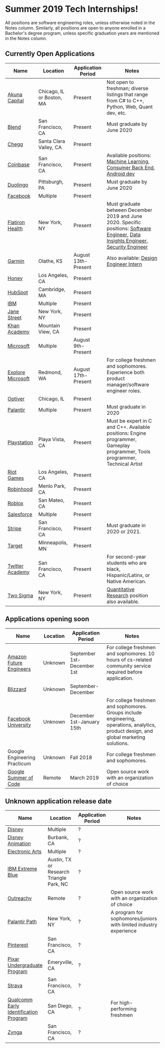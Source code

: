 # Summer 2019 Tech Internships!

All positions are software engineering roles, unless otherwise noted in the Notes column. Similarly, all positions are open to anyone enrolled in a Bachelor's degree program, unless specific graduation years are mentioned in the Notes column.

## Currently Open Applications
| Name | Location | Application Period | Notes  | 
|---|---|---|---|
| [Akuna Capital](https://akunacapital.com/careers)  | Chicago, IL or Boston, MA | Present | Not open to freshman; diverse listings that range from C# to C++, Python, Web, Quant dev, etc. |
| [Blend](https://blend.com/careers/opening/university/?oid=2a469512-a8c2-44fa-a260-ef3ae0c90db7)  | San Francisco, CA | Present | Must graduate by June 2020|
| [Chegg](https://jobs.chegg.com/job/CHEGA00561314/Software-Engineer-Intern)  | Santa Clara Valley, CA | Present | |
| [Coinbase](https://www.coinbase.com/careers)  | San Francisco, CA | Present | Available positions: [Machine Learning](https://www.coinbase.com/careers/919954), [Consumer Back End](https://www.coinbase.com/careers/919512), [Android dev](https://www.coinbase.com/careers/919969) |
| [Duolingo](https://hire.withgoogle.com/public/jobs/duolingocom/view/P_AAAAAADAAGeAkDIYY-dBXx)  | Pittsburgh, PA | Present | Must graduate by June 2020 |
| [Facebook](https://www.facebook.com/careers/jobs/a0I1200000IAGYKEA5/)  | Multiple | Present | |
| [Flatiron Health](https://flatiron.com/careers/open-positions/)  | New York, NY | Present | Must graduate between December 2019 and June 2020. Specific positions: [Software Engineer](https://flatiron.com/careers/open-positions/1244297), [Data Insights Engineer](https://flatiron.com/careers/open-positions/1264121), [Security Engineer](https://flatiron.com/careers/open-positions/1264168) |
| [Garmin](https://garmin.taleo.net/careersection/2012_garmin_cr/jobdetail.ftl?job=18000UA&tz=GMT-07%3A00)  | Olathe, KS | August 13th-Present  | Also available: [Design Engineer Intern](https://garmin.taleo.net/careersection/2012_garmin_cr/jobdetail.ftl?job=18000UC&tz=GMT-07%3A00)  |
| [Honey](https://boards.greenhouse.io/honey/jobs/1279222#app)  | Los Angeles, CA | Present | |
| [HubSpot](https://www.hubspot.com/jobs/apply?gh_jid=807207)  | Cambridge, MA | Present | |
| [IBM](https://careers.ibm.com/ShowJob/Id/323739/2019%20Software%20Developer%20Internship#CALosAngeles)  | Multiple | Present | |
| [Jane Street](https://www.janestreet.com/join-jane-street/apply/)  | New York, NY | Present | |
| [Khan Academy](https://boards.greenhouse.io/khanacademy/jobs/15827)  | Mountain View, CA | Present | |
| [Microsoft](https://careers.microsoft.com/us/en/job/473035/Internship-opportunities-for-students-Software-Engineering)  | Multiple | August 9th-Present | |
| [Explore Microsoft](https://careers.microsoft.com/us/en/job/475698/Internship-Opportunities-for-Students-Explore-Microsoft-Internship-Program)  | Redmond, WA | August 17th-Present | For college freshmen and sophomores. Experience both product manager/software engineer roles. |
| [Optiver](https://www.optiver.com/eu/en/job-opportunities/na-429)  | Chicago, IL | Present | |
| [Palantir](https://www.palantir.com/careers/)  | Multiple | Present | Must graduate in 2020|
| [Playstation](https://www.playstation.com/en-us/corporate/about/careers/internships/)  | Playa Vista, CA | Present | Must be expert in C and C++. Available positions: Engine programmer, Gameplay programmer, Tools programmer, Technical Artist|
| [Riot Games](https://www.riotgames.com/en/work-with-us/job/1267864?gh_jid=1267864&gh_src=vs7ga51)  | Los Angeles, CA | Present |  |
| [Robinhood](https://boards.greenhouse.io/robinhood/jobs/996796)  | Menlo Park, CA | Present |  |
| [Roblox](https://corp.roblox.com/jobs/?gh_jid=1290141)  | San Mateo, CA | Present |  |
| [Salesforce](https://salesforce.wd1.myworkdayjobs.com/en-US/External_Career_Site/job/California---San-Francisco/Summer-2019-Intern---Software-Engineer_JR20371)  | Multiple | Present |  |
| [Stripe](https://stripe.com/jobs/positions/engineering-intern-san-francisco)  | San Francisco, CA | Present | Must graduate in 2020 or 2021.|
| [Target](https://jobs.target.com/job/-/-/1118/8984961?src=JB-10182)  | Minneapolis, MN | Present | |
| [Twitter Academy](https://careers.twitter.com/en/work-for-twitter/201808/2019-university-application-full-time-internship.html)  | San Francisco, CA | Present | For second-year students who are black, Hispanic/Latinx, or Native American.|
| [Two Sigma](https://careers.twosigma.com/careers/Careers?jobId=4252&source=Direct+Applicant&tags=internshipinfographic)  | New York, NY | Present | [Quantitative Research](https://careers.twosigma.com/careers/Careers?jobId=4357&source=Direct+Applicant&tags=internshipinfographic) position also available.|


## Applications opening soon

| Name | Location | Application Period | Notes  | 
|---|---|---|---|
| [Amazon Future Engineers](https://www.amazonfutureengineer.com/)  | Unknown | September 1st-December 1st  | For college freshmen and sophomores. 10 hours of cs-related community service required before application. |
| [Blizzard](https://careers.blizzard.com/en-us/students/internships)  | Unknown | September-December  | |
| [Facebook University](https://www.facebook.com/careers/students-and-grads/students)  | Unknown | December 1st-January 15th  | For college freshmen and sophomores. Groups include engineering, operations, analytics, product design, and global marketing solutions.|
| Google Engineering Practicum  | Unknown | Fall 2018 | For college freshmen and sophomores.|
| [Google Summer of Code](https://summerofcode.withgoogle.com/)  | Remote | March 2019 | Open source work with an organization of choice |

## Unknown application release date 

| Name | Location | Application Period | Notes  | 
|---|---|---|---|
| [Disney](https://jobs.disneycareers.com/search-jobs?k=intern)  | Multiple | ? | |
| [Disney Animation](https://www.disneyanimation.com/careers/open-positions)  | Burbank, CA | ? | |
| [Electronic Arts](https://www.ea.com/en-ca/careers/students)  | Multiple | ? | |
| [IBM Extreme Blue](http://www-01.ibm.com/employment/us/extremeblue/apply_us.html)  | Austin, TX or Research Triangle Park, NC | ? | |
| [Outreachy](https://www.outreachy.org/)  | Remote | ? | Open source work with an organization of choice |
| [Palantir Path](https://careers.pinterest.com/careers/interns-and-new-grads)  | New York, NY | ? | A program for sophomores/juniors with limited industry experience|
| [Pinterest](https://careers.pinterest.com/careers/interns-and-new-grads)  | San Francisco, CA | ? | |
| [Pixar Undergraduate Program](https://www.pixar.com/internships/#internships-main)  | Emeryville, CA | ? | |
| [Strava](https://boards.greenhouse.io/strava#.WFiiq6IrJBx)  | San Francisco, CA | ? | |
| [Qualcomm Early Identification Program](https://www.qualcomm.com/company/careers/interns)  | San Diego, CA | ? | For high-performing freshmen |
| [Zynga](https://www.zynga.com/careers/positions/categories/students-new-grads-interns)  | San Francisco, CA | ? | |


